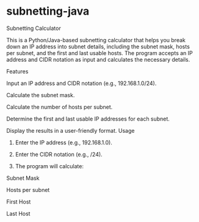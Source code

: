 # subnetting-java
Subnetting Calculator

This is a Python/Java-based subnetting calculator that helps you break down an IP address into subnet details, including the subnet mask, hosts per subnet, and the first and last usable hosts. The program accepts an IP address and CIDR notation as input and calculates the necessary details.

Features

Input an IP address and CIDR notation (e.g., 192.168.1.0/24).

Calculate the subnet mask.

Calculate the number of hosts per subnet.

Determine the first and last usable IP addresses for each subnet.

Display the results in a user-friendly format.
Usage

1. Enter the IP address (e.g., 192.168.1.0).


2. Enter the CIDR notation (e.g., /24).


3. The program will calculate:

Subnet Mask

Hosts per subnet

First Host

Last Host
